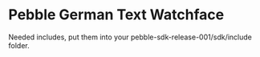 Pebble German Text Watchface
==================

Needed includes, put them into your pebble-sdk-release-001/sdk/include folder.